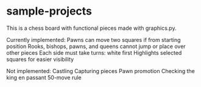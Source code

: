 # sample-projects

This is a chess board with functional pieces made with graphics.py. 

Currently implemented:
Pawns can move two squares if from starting position
Rooks, bishops, pawns, and queens cannot jump or place over other pieces
Each side must take turns: white first
Highlights selected squares for easier visibility

Not implemented:
Castling
Capturing pieces
Pawn promotion
Checking the king
en passant
50-move rule
